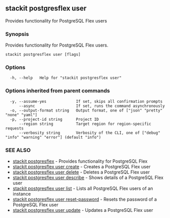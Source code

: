 ## stackit postgresflex user

Provides functionality for PostgreSQL Flex users

### Synopsis

Provides functionality for PostgreSQL Flex users.

```
stackit postgresflex user [flags]
```

### Options

```
  -h, --help   Help for "stackit postgresflex user"
```

### Options inherited from parent commands

```
  -y, --assume-yes             If set, skips all confirmation prompts
      --async                  If set, runs the command asynchronously
  -o, --output-format string   Output format, one of ["json" "pretty" "none" "yaml"]
  -p, --project-id string      Project ID
      --region string          Target region for region-specific requests
      --verbosity string       Verbosity of the CLI, one of ["debug" "info" "warning" "error"] (default "info")
```

### SEE ALSO

* [stackit postgresflex](./stackit_postgresflex.md)	 - Provides functionality for PostgreSQL Flex
* [stackit postgresflex user create](./stackit_postgresflex_user_create.md)	 - Creates a PostgreSQL Flex user
* [stackit postgresflex user delete](./stackit_postgresflex_user_delete.md)	 - Deletes a PostgreSQL Flex user
* [stackit postgresflex user describe](./stackit_postgresflex_user_describe.md)	 - Shows details of a PostgreSQL Flex user
* [stackit postgresflex user list](./stackit_postgresflex_user_list.md)	 - Lists all PostgreSQL Flex users of an instance
* [stackit postgresflex user reset-password](./stackit_postgresflex_user_reset-password.md)	 - Resets the password of a PostgreSQL Flex user
* [stackit postgresflex user update](./stackit_postgresflex_user_update.md)	 - Updates a PostgreSQL Flex user

